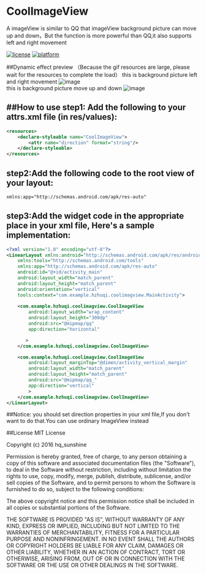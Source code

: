 # CoolImageView
A imageView  is similar to QQ that imageView background picture can move up and down，But the function is more powerful than QQ,it also supports left and right movement  

[![license](https://img.shields.io/badge/license-MIT-blue.svg)](https://github.com/HuTianQi/CoolImageView#license)
[![platform](https://img.shields.io/badge/platform-Android-yellow.svg)](https://www.android.com)

##Dynamic effect preview （Because the gif resources are large, please wait for the resources to complete the load）
this is  background picture left and right movement
![image](https://github.com/HuTianQi/CoolImageView/blob/master/beauty.gif)  
 this is background picture move up and down
![image](https://github.com/HuTianQi/CoolImageView/blob/master/beauty_.gif)  


##How to use
step1: Add the following to your attrs.xml file (in res/values):
-----
```xml
<resources>
    <declare-styleable name="CoolImageView">
        <attr name="direction" format="string"/>
    </declare-styleable>
</resources>
```

step2:Add the following code to the root view of your layout:  
-----
```xml
xmlns:app="http://schemas.android.com/apk/res-auto"
```

step3:Add the widget code in the appropriate place in your xml file, Here's a sample implementation:  
-----
```xml
<?xml version="1.0" encoding="utf-8"?>
<LinearLayout xmlns:android="http://schemas.android.com/apk/res/android"
    xmlns:tools="http://schemas.android.com/tools"
    xmlns:app="http://schemas.android.com/apk/res-auto"
    android:id="@+id/activity_main"
    android:layout_width="match_parent"
    android:layout_height="match_parent"
    android:orientation="vertical"
    tools:context="com.example.hzhuqi.coolimagview.MainActivity">
    
    <com.example.hzhuqi.coolimagview.CoolImageView
        android:layout_width="wrap_content"
        android:layout_height="300dp"
        android:src="@mipmap/qq"
        app:direction="horizontal"

       >
    </com.example.hzhuqi.coolimagview.CoolImageView>

    <com.example.hzhuqi.coolimagview.CoolImageView
        android:layout_marginTop="@dimen/activity_vertical_margin"
        android:layout_width="match_parent"
        android:layout_height="match_parent"
        android:src="@mipmap/qq_"
        app:direction="vertical"
        >
    </com.example.hzhuqi.coolimagview.CoolImageView>
</LinearLayout>

```

##Notice:
you should set direction properties in your xml file,If you don't want to do that.You can use ordinary ImageView instead

##License
MIT License

Copyright (c) 2016 hq_sunshine

Permission is hereby granted, free of charge, to any person obtaining a copy
of this software and associated documentation files (the "Software"), to deal
in the Software without restriction, including without limitation the rights
to use, copy, modify, merge, publish, distribute, sublicense, and/or sell
copies of the Software, and to permit persons to whom the Software is
furnished to do so, subject to the following conditions:

The above copyright notice and this permission notice shall be included in all
copies or substantial portions of the Software.

THE SOFTWARE IS PROVIDED "AS IS", WITHOUT WARRANTY OF ANY KIND, EXPRESS OR
IMPLIED, INCLUDING BUT NOT LIMITED TO THE WARRANTIES OF MERCHANTABILITY,
FITNESS FOR A PARTICULAR PURPOSE AND NONINFRINGEMENT. IN NO EVENT SHALL THE
AUTHORS OR COPYRIGHT HOLDERS BE LIABLE FOR ANY CLAIM, DAMAGES OR OTHER
LIABILITY, WHETHER IN AN ACTION OF CONTRACT, TORT OR OTHERWISE, ARISING FROM,
OUT OF OR IN CONNECTION WITH THE SOFTWARE OR THE USE OR OTHER DEALINGS IN THE
SOFTWARE.
